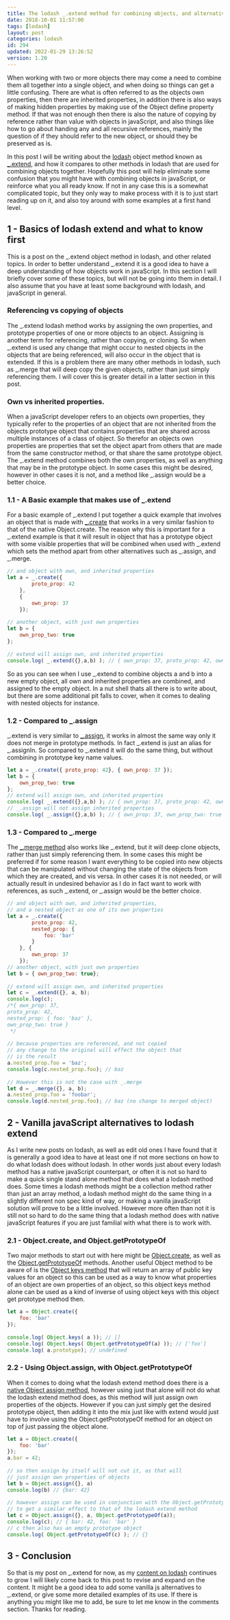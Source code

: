 ```yaml
---
title: The lodash _.extend method for combining objects, and alternatives
date: 2018-10-01 11:57:00
tags: [lodash]
layout: post
categories: lodash
id: 294
updated: 2022-01-29 13:26:52
version: 1.20
---
```


When working with two or more objects there may come a need to combine them all together into a single object, and when doing so things can get a little confusing. There are what is often referred to as the objects own properties, then there are inherited properties, in addition there is also ways of making hidden properties by making use of the Object define property method. If that was not enough then there is also the nature of copying by reference rather than value with objects in javaScript, and also things like how to go about handing any and all recursive references, mainly the question of if they should refer to the new object, or should they be preserved as is.

In this post I will be writing about the [lodash](https://lodash.com/) object method known as [\_.extend](https://lodash.com/docs/4.17.10#extend), and how it compares to other methods in lodash that are used for combining objects together. Hopefully this post will help eliminate some confusion that you might have with combining objects in javaScript, or reinforce what you all ready know. If not in any case this is a somewhat complicated topic, but they only way to make process with it is to just start reading up on it, and also toy around with some examples at a first hand level.

<!-- more -->

## 1 - Basics of lodash extend and what to know first

This is a post on the \_.extend object method in lodash, and other related topics. In order to better understand \_.extend it is a good idea to have a deep understanding of how objects work in javaScript. In this section I will briefly cover some of these topics, but will not be going into them in detail. I also assume that you have at least some background with lodash, and javaScript in general.

### Referencing vs copying of objects

The \_.extend lodash method works by assigning the own properties, and prototype properties of one or more objects to an object. Assigning is another term for referencing, rather than copying, or cloning. So when \_.extend is used any change that might occur to nested objects in the objects that are being referenced, will also occur in the object that is extended. If this is a problem there are many other methods in lodash, such as \_.merge that will deep copy the given objects, rather than just simply referencing them. I will cover this is greater detail in a latter section in this post.

### Own vs inherited properties.

When a javaScript developer refers to an objects own properties, they typically refer to the properties of an object that are not inherited from the objects prototype object that contains properties that are shared across multiple instances of a class of object. So therefor an objects own properties are properties that set the object apart from others that are made from the same constructor method, or that share the same prototype object. The \_.extend method combines both the own properties, as well as anything that may be in the prototype object. In some cases this might be desired, however in other cases it is not, and a method like \_.assign would be a better choice.

### 1.1 - A Basic example that makes use of \_.extend

For a basic example of \_.extend I put together a quick example that involves an object that is made with [\_.create](/2018/09/27/lodash_create/) that works in a very similar fashion to that of the native Object.create. The reason why this is important for a \_.extend example is that it will result in object that has a prototype object with some visible properties that will be combined when used with \_.extend which sets the method apart from other alternatives such as \_.assign, and \_.merge.

```js
// and object with own, and inherited properties
let a = _.create({
        proto_prop: 42
    }, 
    {
        own_prop: 37
    });
 
// another object, with just own properties
let b = {
    own_prop_two: true
};
 
// extend will assign own, and inherited properties
console.log( _.extend({},a,b) ); // { own_prop: 37, proto_prop: 42, own_prop_two: true }
```

So as you can see when I use \_.extend to combine objects a and b into a new empty object, all own and inherited properties are combined, and assigned to the empty object. In a nut shell thats all there is to write about, but there are some additional pit falls to cover, when it comes to dealing with nested objects for instance.

### 1.2 - Compared to \_.assign

\_.extend is very similar to [\_.assign](/2018/09/21/lodash_assign/), it works in almost the same way only it does not merge in prototype methods. In fact \_.extend is just an alias for \_.assignIn. So compared to \_.extend it will do the same thing, but without combining in prototype key name values.

```js
let a = _.create({ proto_prop: 42}, { own_prop: 37 });
let b = {
    own_prop_two: true
};
// extend will assign own, and inherited properties
console.log( _.extend({},a,b) ); // { own_prop: 37, proto_prop: 42, own_prop_two: true }
// _.assign will not assign inherited properties
console.log( _.assign({},a,b) ); // { own_prop: 37, own_prop_two: true }
```

### 1.3 - Compared to \_.merge

The [\_.merge method](/2017/11/17/lodash_merge/) also works like \_.extend, but it will deep clone objects, rather than just simply referencing them. In some cases this might be preferred if for some reason I want everything to be copied into new objects that can be manipulated without changing the state of the objects from which they are created, and vis versa. In other cases it is not needed, or will actually result in undesired behavior as I do in fact want to work with references, as such \_.extend, or \_.assign would be the better choice.

```js
// and object with own, and inherited properties,
// and a nested object as one of its own properties
let a = _.create({
        proto_prop: 42,
        nested_prop: {
            foo: 'bar'
        }
    }, {
        own_prop: 37
    });
// another object, with just own properties
let b = { own_prop_two: true};
 
// extend will assign own, and inherited properties
let c = _.extend({}, a, b);
console.log(c);
/*{ own_prop: 37,
proto_prop: 42,
nested_prop: { foo: 'baz' },
own_prop_two: true }
 */
 
// because properties are referenced, and not copied
// any change to the original will effect the object that
// is the result
a.nested_prop.foo = 'baz';
console.log(c.nested_prop.foo); // baz
 
// However this is not the case with _.merge
let d = _.merge({}, a, b);
a.nested_prop.foo = 'foobar';
console.log(d.nested_prop.foo); // baz (no change to merged object)
```

## 2 - Vanilla javaScript alternatives to lodash extend

As I write new posts on lodash, as well as edit old ones I have found that it is generally a good idea to have at least one if not more sections on how to do what lodash does without lodash. In other words just about every lodash method has a native javaScript counterpart, or often it is not so hard to make a quick single stand alone method that does what a lodash method does. Some times a lodash methods might be a collection method rather than just an array method, a lodash method might do the same thing in a slightly different non spec kind of way, or making a vanilla javaScript solution will prove to be a little involved. However more often than not it is still not so hard to do the same thing that a lodash method does with native javaScript features if you are just familial with what there is to work with.

### 2.1 - Object.create, and Object.getPrototypeOf

Two major methods to start out with here might be [Object.create](https://developer.mozilla.org/en-US/docs/Web/JavaScript/Reference/Global_Objects/Object/create), as well as the [Object.getPrototypeOf](https://developer.mozilla.org/en-US/docs/Web/JavaScript/Reference/Global_Objects/Object/getPrototypeOf) methods. Another useful Object method to be aware of is the [Object keys method](/2018/12/15/js-object-keys/) that will return an array of public key values for an object so this can be used as a way to know what properties of an object are own properties of an object, so this object keys method alone can be used as a kind of inverse of using object keys with this object get prototype method then.

```js
let a = Object.create({
    foo: 'bar'
});
 
console.log( Object.keys( a )); // []
console.log( Object.keys( Object.getPrototypeOf(a) )); // ['foo']
console.log( a.prototype); // undefined
```

### 2.2 - Using Object.assign, with Object.getPrototypeOf


When it comes to doing what the lodash extend method does there is a [native Object assign method](https://developer.mozilla.org/en-US/docs/Web/JavaScript/Reference/Global_Objects/Object/assign), however using just that alone will not do what the lodash extend method does, as this method will just assign own properties of the objects. However if you can just simply get the desired prototype object, then adding it into the mix just like with extend would just have to involve using the Object.getPrototypeOf method for an object on top of just passing the object alone.

```js
let a = Object.create({
    foo: 'bar'
});
a.bar = 42;
 
// so then assign by itself will not cut it, as that will
// just assign own properties of objects
let b = Object.assign({}, a)
console.log(b) // {bar: 42}
 
// however assign can be used in conjunction with the Object.getPrototypeOf method
// to get a similar effect to that of the lodash extend method
let c = Object.assign({}, a, Object.getPrototypeOf(a));
console.log(c); // { bar: 42, foo: 'bar' }
// c then also has an empty prototype object
console.log( Object.getPrototypeOf(c) ); // {}
```

## 3 - Conclusion

So that is my post on \_.extend for now, as my [content on lodash](/categories/lodash/) continues to grow I will likely come back to this post to revise and expand on the content. It might be a good idea to add some vanilla js alternatives to \_.extend, or give some more detailed examples of its use. If there is anything you might like me to add, be sure to let me know in the comments section. Thanks for reading.